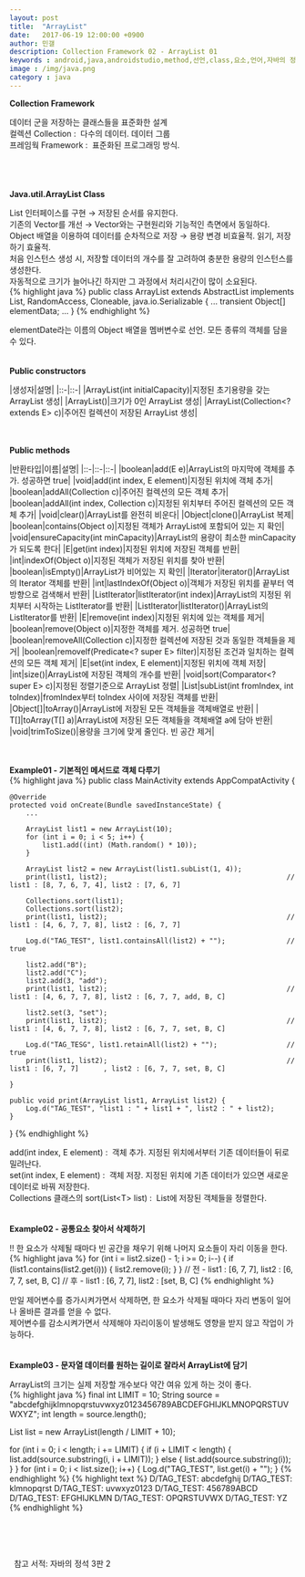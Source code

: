 ```yaml
---
layout: post
title:  "ArrayList"
date:   2017-06-19 12:00:00 +0900
author: 민갤
description: Collection Framework 02 - ArrayList 01
keywords : android,java,androidstudio,method,선언,class,요소,언어,자바의 정석,프로그래밍,Collection,Framework,ArrayList
image : /img/java.png
category : java
---
```

<div><strong class="h2">Collection Framework</strong></div><p></p>
<div>데이터 군을 저장하는 클래스들을 표준화한 설계</div>
<div>컬렉션 Collection :&nbsp; 다수의 데이터. 데이터 그룹</div>
<div>프레임웍 Framework :&nbsp; 표준화된 프로그래밍 방식.</div>

<br>
<br>
<br>
<br>

<div><strong class="h2">Java.util.ArrayList Class</strong></div><p></p>
<div>List 인터페이스를 구현 → 저장된 순서를 유지한다.</div>
<div>기존의 Vector를 개선 → Vector와는 구현원리와 기능적인 측면에서 동일하다.</div>
<div>Object 배열을 이용하여 데이터를 순차적으로 저장 → 용량 변경 비효율적. 읽기, 저장하기 효율적.</div>
<div>처음 인스턴스 생성 시, 저장할 데이터의 개수를 잘 고려하여 충분한 용량의 인스턴스를 생성한다.</div>
<div>자동적으로 크기가 늘어나긴 하지만 그 과정에서 처리시간이 많이 소요된다.</div>
{% highlight java %}
public class ArrayList<E> extends AbstractList<E>
        implements List<E>, RandomAccess, Cloneable, java.io.Serializable
{
    ...
    transient Object[] elementData;
    ...
}
{% endhighlight %}<p></p>
<div>elementDate라는 이름의 Object 배열을 멤버변수로 선언. 모든 종류의 객체를 담을 수 있다.</div>

<br>
<br>

<div><strong>Public constructors</strong></div><p></p>

|생성자|설명|
|::-|::-|
|ArrayList(int initialCapacity)|지정된 초기용량을 갖는 ArrayList 생성|
|ArrayList()|크기가 0인 ArrayList 생성|
|ArrayList(Collection<? extends E> c)|주어진 컬렉션이 저장된 ArrayList 생성|

<br>
<br>

<div><strong>Public methods</strong></div><p></p>

|반환타입|이름|설명|
|::-|::-|::-|
|boolean|add(E e)|ArrayList의 마지막에 객체를 추가. 성공하면 true|
|void|add(int index, E element)|지정된 위치에 객체 추가|
|boolean|addAll(Collection<? extends E> c)|주어진 컬렉션의 모든 객체 추가|
|boolean|addAll(int index, Collection<? extends E> c)|지정된 위치부터 주어진 컬렉션의 모든 객체 추가|
|void|clear()|ArrayList를 완전히 비운다|
|Object|clone()|ArrayList 복제|
|boolean|contains(Object o)|지정된 객체가 ArrayList에 포함되어 있는 지 확인|
|void|ensureCapacity(int minCapacity)|ArrayList의 용량이 최소한 minCapacity가 되도록 한다|
|E|get(int index)|지정된 위치에 저장된 객체를 반환|
|int|indexOf(Object o)|지정된 객체가 저장된 위치를 찾아 반환|
|boolean|isEmpty()|ArrayList가 비어있는 지 확인|
|Iterator<E>|iterator()|ArrayList의 Iterator 객체를 반환|
|int|lastIndexOf(Object o)|객체가 저장된 위치를 끝부터 역방향으로 검색해서 반환|
|ListIterator<E>|listIterator(int index)|ArrayList의 지정된 위치부터 시작하는 ListIterator를 반환|
|ListIterator<E>|listIterator()|ArrayList의 ListIterator를 반환|
|E|remove(int index)|지정된 위치에 있는 객체를 제거|
|boolean|remove(Object o)|지정한 객체를 제거. 성공하면 true|
|boolean|removeAll(Collection<?> c)|지정한 컬렉션에 저장된 것과 동일한 객체들을 제거|
|boolean|removeIf(Predicate<? super E> filter)|지정된 조건과 일치하는 컬렉션의 모든 객체 제거|
|E|set(int index, E element)|지정된 위치에 객체 저장|
|int|size()|ArrayList에 저장된 객체의 개수를 반환|
|void|sort(Comparator<? super E> c)|지정된 정렬기준으로 ArrayList 정렬|
|List<E>|subList(int fromIndex, int toIndex)|fromIndex부터 toIndex 사이에 저장된 객체를 반환|
|Object[]|toArray()|ArrayList에 저장된 모든 객체들을 객체배열로 반환|
|<T> T[]|toArray(T[] a)|ArrayList에 저장된 모든 객체들을 객체배열 a에 담아 반환|
|void|trimToSize()|용량을 크기에 맞게 줄인다. 빈 공간 제거|

<br>
<br>

<div><strong>Example01 - 기본적인 메서드로 객체 다루기</strong></div>
{% highlight java %}
public class MainActivity extends AppCompatActivity {

    @Override
    protected void onCreate(Bundle savedInstanceState) {
        ...

        ArrayList list1 = new ArrayList(10);
        for (int i = 0; i < 5; i++) {
            list1.add((int) (Math.random() * 10));
        }

        ArrayList list2 = new ArrayList(list1.subList(1, 4));
        print(list1, list2);                                            // list1 : [8, 7, 6, 7, 4], list2 : [7, 6, 7]

        Collections.sort(list1);
        Collections.sort(list2);
        print(list1, list2);                                            // list1 : [4, 6, 7, 7, 8], list2 : [6, 7, 7]

        Log.d("TAG_TEST", list1.containsAll(list2) + "");               // true

        list2.add("B");
        list2.add("C");
        list2.add(3, "add");
        print(list1, list2);                                            // list1 : [4, 6, 7, 7, 8], list2 : [6, 7, 7, add, B, C]

        list2.set(3, "set");
        print(list1, list2);                                            // list1 : [4, 6, 7, 7, 8], list2 : [6, 7, 7, set, B, C]

        Log.d("TAG_TESG", list1.retainAll(list2) + "");                 // true
        print(list1, list2);                                            // list1 : [6, 7, 7]      , list2 : [6, 7, 7, set, B, C]

    }

    public void print(ArrayList list1, ArrayList list2) {
        Log.d("TAG_TEST", "list1 : " + list1 + ", list2 : " + list2);
    }
}
{% endhighlight %}<p></p>
<div>add(int index, E element) :&nbsp; 객체 추가. 지정된 위치에서부터 기존 데이터들이 뒤로 밀려난다.</div>
<div>set(int index, E element) :&nbsp; 객체 저장. 지정된 위치에 기존 데이터가 있으면 새로운 데이터로 바꿔 저장한다.</div>
<div>Collections 클래스의 sort(List&lt;T&gt; list) :&nbsp; List에 저장된 객체들을 정렬한다.</div>

<br>
<br>

<div><strong>Example02 - 공통요소 찾아서 삭제하기</strong></div><p></p>
<div><span class="red">!!</span> 한 요소가 삭제될 때마다 빈 공간을 채우기 위해 나머지 요소들이 자리 이동을 한다.</div>
{% highlight java %}
for (int i = list2.size() - 1; i >= 0; i--) {
    if (list1.contains(list2.get(i))) {
        list2.remove(i);
    }
}
// 전 - list1 : [6, 7, 7], list2 : [6, 7, 7, set, B, C]
// 후 - list1 : [6, 7, 7], list2 : [set, B, C]
{% endhighlight %}<p></p>
<div>만일 제어변수를 증가시켜가면서 삭제하면, 한 요소가 삭제될 때마다 자리 변동이 일어나 올바른 결과를 얻을 수 없다.</div>
<div>제어변수를 감소시켜가면서 삭제해야 자리이동이 발생해도 영향을 받지 않고 작업이 가능하다.</div>

<br>
<br>

<div><strong>Example03 - 문자열 데이터를 원하는 길이로 잘라서 ArrayList에 담기</strong></div><p></p>
<div>ArrayList의 크기는 실제 저장할 개수보다 약간 여유 있게 하는 것이 좋다.</div>
{% highlight java %}
final int LIMIT = 10;
String source = "abcdefghijklmnopqrstuvwxyz0123456789ABCDEFGHIJKLMNOPQRSTUVWXYZ";
int length = source.length();

List list = new ArrayList(length / LIMIT + 10);

for (int i = 0; i < length; i += LIMIT) {
    if (i + LIMIT < length) {
        list.add(source.substring(i, i + LIMIT));
    } else {
        list.add(source.substring(i));
    }
}
for (int i = 0; i < list.size(); i++) {
    Log.d("TAG_TEST", list.get(i) + "");
}
{% endhighlight %}
{% highlight text %}
D/TAG_TEST: abcdefghij
D/TAG_TEST: klmnopqrst
D/TAG_TEST: uvwxyz0123
D/TAG_TEST: 456789ABCD
D/TAG_TEST: EFGHIJKLMN
D/TAG_TEST: OPQRSTUVWX
D/TAG_TEST: YZ
{% endhighlight %}<p></p>

<br>
<br>
<br>

&#149;&nbsp; 참고 서적: 자바의 정석 3판 2
